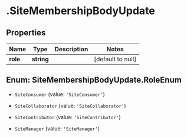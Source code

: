 # .SiteMembershipBodyUpdate

## Properties
Name | Type | Description | Notes
------------ | ------------- | ------------- | -------------
**role** | **string** |  | [default to null]


<a name="SiteMembershipBodyUpdate.RoleEnum"></a>
## Enum: SiteMembershipBodyUpdate.RoleEnum


* `SiteConsumer` (value: `'SiteConsumer'`)

* `SiteCollaborator` (value: `'SiteCollaborator'`)

* `SiteContributor` (value: `'SiteContributor'`)

* `SiteManager` (value: `'SiteManager'`)





